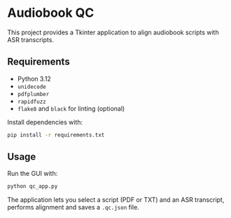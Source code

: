 # Audiobook QC

This project provides a Tkinter application to align audiobook scripts with ASR transcripts.

## Requirements

- Python 3.12
- `unidecode`
- `pdfplumber`
- `rapidfuzz`
- `flake8` and `black` for linting (optional)

Install dependencies with:

```bash
pip install -r requirements.txt
```

## Usage

Run the GUI with:

```bash
python qc_app.py
```

The application lets you select a script (PDF or TXT) and an ASR transcript, performs alignment and saves a `.qc.json` file.
